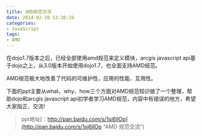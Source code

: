 ```yaml
---
title: AMD规范交流
date: 2014-02-28 13:38:19
categories:
- JavaScript
tags:
- AMD
---
```


在dojo1.7版本之后，已经全部使用amd规范来定义模块，arcgis javascript api基于dojo之上，从3.0版本开始使用dojo1.7，也全面支持AMD规范。
<!-- more -->

AMD规范极大地改善了代码的可维护性，应用的性能、互用性。

下面的ppt主要从what、why、how三个方面对AMD规范知识做了一个整理，帮助dojo和arcgis javascript api初学者学习AMD规范，内容中有错误的地方，希望大家指正、交流!
> ppt地址[：http://pan.baidu.com/s/1sj6llOp](http://pan.baidu.com/s/1sj6llOp "AMD 规范交流")
